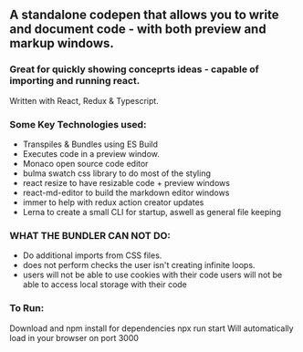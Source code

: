 ## A standalone codepen that allows you to write and document code - with both preview and markup windows.
### Great for quickly showing conceprts ideas - capable of importing and running react.

Written with React, Redux & Typescript. 

### Some Key Technologies used:
- Transpiles & Bundles using ES Build
- Executes code in a preview window.
- Monaco open source code editor
- bulma swatch css library to do most of the styling
- react resize to have resizable code + preview windows
- react-md-editor to build the markdown editor windows
- immer to help with redux action creator updates
- Lerna to create a small CLI for startup, aswell as general file keeping

### WHAT THE BUNDLER CAN NOT DO:
- Do additional imports from CSS files.
- does not perform checks the user isn't creating infinite loops.
- users will not be able to use cookies with their code
users will not be able to access local storage with their code

### To Run:
Download and npm install for dependencies
npx run start
Will automatically load in your browser on port 3000
